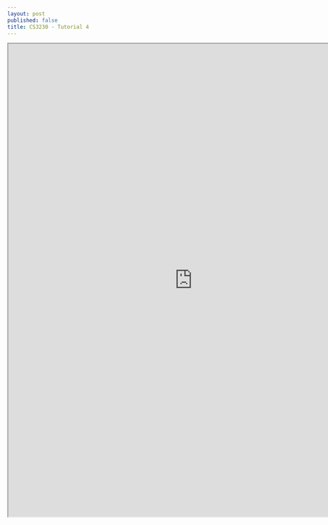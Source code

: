 ```yaml
---
layout: post
published: false
title: CS3230 - Tutorial 4
---
```

<iframe src="https://drive.google.com/file/d/14GFaXpdfor3_zKEXZpT2KJgsk6_KiKCn/preview" width="840" height="1080"></iframe>
